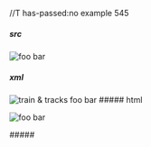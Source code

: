 //T has-passed:no
example 545
##### src
![foo *bar*][foobar]

[FOOBAR]: train.jpg "train & tracks"
##### xml
<?xml version="1.0" encoding="UTF-8"?>
<!DOCTYPE document SYSTEM "CommonMark.dtd">
<document xmlns="http://commonmark.org/xml/1.0">
  <paragraph>
    <image destination="train.jpg" title="train &amp; tracks">
      <text>foo </text>
      <emph>
        <text>bar</text>
      </emph>
    </image>
  </paragraph>
</document>
##### html
<p><img src="train.jpg" alt="foo bar" title="train &amp; tracks" /></p>
#####
